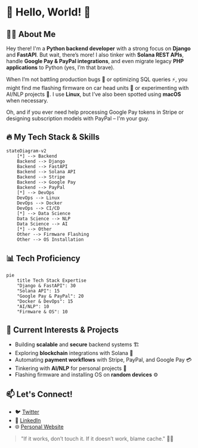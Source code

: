 # 👋 Hello, World! 🚀

## 🧑‍💻 About Me

Hey there! I'm a **Python backend developer** with a strong focus on **Django** and **FastAPI**. But wait, there’s more! I also tinker with **Solana REST APIs**, handle **Google Pay & PayPal integrations**, and even migrate legacy **PHP applications** to Python (yes, I’m that brave). 

When I’m not battling production bugs 🐞 or optimizing SQL queries ⚡, you might find me flashing firmware on car head units 🚗 or experimenting with AI/NLP projects 🤖. I use **Linux**, but I’ve also been spotted using **macOS** when necessary. 

Oh, and if you ever need help processing Google Pay tokens in Stripe or designing subscription models with PayPal – I'm your guy. 

## 🔥 My Tech Stack & Skills
```mermaid
stateDiagram-v2
    [*] --> Backend
    Backend --> Django
    Backend --> FastAPI
    Backend --> Solana API
    Backend --> Stripe
    Backend --> Google Pay
    Backend --> PayPal
    [*] --> DevOps
    DevOps --> Linux
    DevOps --> Docker
    DevOps --> CI/CD
    [*] --> Data Science
    Data Science --> NLP
    Data Science --> AI
    [*] --> Other
    Other --> Firmware Flashing
    Other --> OS Installation
```

## 📊 Tech Proficiency

```mermaid
pie
    title Tech Stack Expertise
    "Django & FastAPI": 30
    "Solana API": 15
    "Google Pay & PayPal": 20
    "Docker & DevOps": 15
    "AI/NLP": 10
    "Firmware & OS": 10
```

## 🚀 Current Interests & Projects

- Building **scalable** and **secure** backend systems 🏗️
- Exploring **blockchain** integrations with Solana 🔗
- Automating **payment workflows** with Stripe, PayPal, and Google Pay 💳
- Tinkering with **AI/NLP** for personal projects 🧠
- Flashing firmware and installing OS on **random devices** ⚙️

## 📫 Let's Connect!

- 🐦 [Twitter](https://twitter.com/yourhandle)
- 💼 [LinkedIn](https://linkedin.com/in/yourhandle)
- 🌐 [Personal Website](https://yourwebsite.com)

> "If it works, don’t touch it. If it doesn’t work, blame cache." 🤷‍♂️
